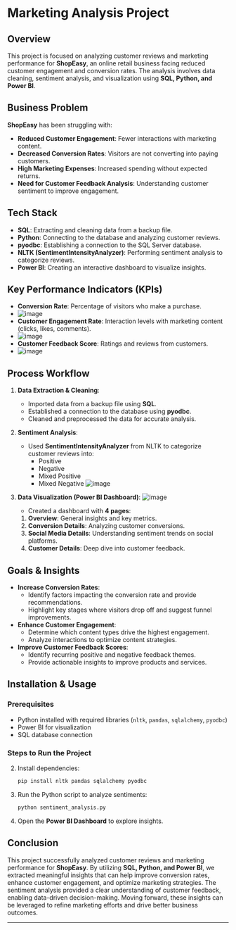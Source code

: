 # Marketing Analysis Project

## Overview
This project is focused on analyzing customer reviews and marketing performance for **ShopEasy**, an online retail business facing reduced customer engagement and conversion rates. The analysis involves data cleaning, sentiment analysis, and visualization using **SQL, Python, and Power BI**.

## Business Problem
**ShopEasy** has been struggling with:
- **Reduced Customer Engagement**: Fewer interactions with marketing content.
- **Decreased Conversion Rates**: Visitors are not converting into paying customers.
- **High Marketing Expenses**: Increased spending without expected returns.
- **Need for Customer Feedback Analysis**: Understanding customer sentiment to improve engagement.

## Tech Stack
- **SQL**: Extracting and cleaning data from a backup file.
- **Python**: Connecting to the database and analyzing customer reviews.
- **pyodbc**: Establishing a connection to the SQL Server database.
- **NLTK (SentimentIntensityAnalyzer)**: Performing sentiment analysis to categorize reviews.
- **Power BI**: Creating an interactive dashboard to visualize insights.

## Key Performance Indicators (KPIs)
- **Conversion Rate**: Percentage of visitors who make a purchase.
- ![image](https://github.com/user-attachments/assets/dcb158ec-f2a7-4500-8dc4-ff43e48eccfc)
- **Customer Engagement Rate**: Interaction levels with marketing content (clicks, likes, comments).
- ![image](https://github.com/user-attachments/assets/51919ee5-ff33-4e45-8629-97a82f6036d6)
- **Customer Feedback Score**: Ratings and reviews from customers.
- ![image](https://github.com/user-attachments/assets/eef81027-4893-472f-810a-5d86fed2ad6b)

## Process Workflow
1. **Data Extraction & Cleaning**:
   - Imported data from a backup file using **SQL**.
   - Established a connection to the database using **pyodbc**.
   - Cleaned and preprocessed the data for accurate analysis.
   
2. **Sentiment Analysis**:
   - Used **SentimentIntensityAnalyzer** from NLTK to categorize customer reviews into:
     - Positive
     - Negative
     - Mixed Positive
     - Mixed Negative
   ![image](https://github.com/user-attachments/assets/15b22045-75fd-4889-9932-6beabd6f3c26)

3. **Data Visualization (Power BI Dashboard)**:
![image](https://github.com/user-attachments/assets/39c0fefc-7990-4f7f-aa36-7dc31dbb92de)
    - Created a dashboard with **4 pages**:
     1. **Overview**: General insights and key metrics.
     2. **Conversion Details**: Analyzing customer conversions.
     3. **Social Media Details**: Understanding sentiment trends on social platforms.
     4. **Customer Details**: Deep dive into customer feedback.

## Goals & Insights
- **Increase Conversion Rates**:
  - Identify factors impacting the conversion rate and provide recommendations.
  - Highlight key stages where visitors drop off and suggest funnel improvements.
- **Enhance Customer Engagement**:
  - Determine which content types drive the highest engagement.
  - Analyze interactions to optimize content strategies.
- **Improve Customer Feedback Scores**:
  - Identify recurring positive and negative feedback themes.
  - Provide actionable insights to improve products and services.

## Installation & Usage
### Prerequisites
- Python installed with required libraries (`nltk`, `pandas`, `sqlalchemy`, `pyodbc`)
- Power BI for visualization
- SQL database connection

### Steps to Run the Project
2. Install dependencies:
   ```sh
   pip install nltk pandas sqlalchemy pyodbc
   ```
3. Run the Python script to analyze sentiments:
   ```sh
   python sentiment_analysis.py
   ```
4. Open the **Power BI Dashboard** to explore insights.

## Conclusion
This project successfully analyzed customer reviews and marketing performance for **ShopEasy**. By utilizing **SQL, Python, and Power BI**, we extracted meaningful insights that can help improve conversion rates, enhance customer engagement, and optimize marketing strategies. The sentiment analysis provided a clear understanding of customer feedback, enabling data-driven decision-making. Moving forward, these insights can be leveraged to refine marketing efforts and drive better business outcomes.

---



